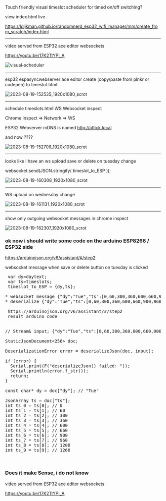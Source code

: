 Touch friendly visual timeslot scheduler for timed on/off switching?

view index.html live

https://ldijkman.github.io/randomnerd_esp32_wifi_manager/mrs/create_from_scratch/index.html

---


video served from ESP32 ace editor websockets

https://youtu.be/17K2TtYPI_A


![visual-scheduler](https://github.com/ldijkman/randomnerd_esp32_wifi_manager/assets/45427770/8d5c3759-62eb-47bd-a3eb-2dfc7969ff97)


---

esp32 espasyncwebserver ace editor create (copy/paste from plnkr or codepen) to timeslot.html

![2023-08-19-152535_1920x1080_scrot](https://github.com/ldijkman/randomnerd_esp32_wifi_manager/assets/45427770/5bd9862e-b719-47d0-8cb7-a080b1d39672)


---

schedule timeslots.html WS Websocket inspect

Chrome inspect => Network => WS

ESP32 Webserver mDNS is named http://attick.local

and now ????

![2023-08-19-152706_1920x1080_scrot](https://github.com/ldijkman/randomnerd_esp32_wifi_manager/assets/45427770/d95aecb2-7b6b-47b9-8115-702e0e6bc48d)


---

looks like i have an ws upload save  or delete on tuesday change

 websocket.send(JSON.stringify( timeslot_to_ESP ));

![2023-08-19-160308_1920x1080_scrot](https://github.com/ldijkman/randomnerd_esp32_wifi_manager/assets/45427770/54e53bad-eee9-4585-a307-91d4aa13201f)

---

WS upload on wednesday change

![2023-08-19-161131_1920x1080_scrot](https://github.com/ldijkman/randomnerd_esp32_wifi_manager/assets/45427770/3640b499-951a-4e6a-b420-60440c178ee4)


---

show only outgoing websocket messages in chrome inspect

![2023-08-19-162307_1920x1080_scrot](https://github.com/ldijkman/randomnerd_esp32_wifi_manager/assets/45427770/27d85aae-7609-4699-85b2-92b7d2ac1f76)


### ok now i should write some code on the arduino ESP8266 / ESP32 side

https://arduinojson.org/v6/assistant/#/step2

websocket message when save or delete button on tuesday is clicked
<pre>
 var dy=daytext;
 var ts=timeslots;
 timeslot_to_ESP = {dy,ts};

* websocket message {"dy":"Tue","ts":[0,60,300,360,600,660,900,960,1200,1260]}
* deserialize {"dy":"Tue","ts":[0,60,300,360,600,660,900,960,1200,1260]}
 
 https://arduinojson.org/v6/assistant/#/step2
 result arduino code

 
// Stream& input; {"dy":"Tue","ts":[0,60,300,360,600,660,900,960,1200,1260]}

StaticJsonDocument<256> doc;

DeserializationError error = deserializeJson(doc, input);

if (error) {
  Serial.print(F("deserializeJson() failed: "));
  Serial.println(error.f_str());
  return;
}

const char* dy = doc["dy"]; // "Tue"

JsonArray ts = doc["ts"];
int ts_0 = ts[0]; // 0
int ts_1 = ts[1]; // 60
int ts_2 = ts[2]; // 300
int ts_3 = ts[3]; // 360
int ts_4 = ts[4]; // 600
int ts_5 = ts[5]; // 660
int ts_6 = ts[6]; // 900
int ts_7 = ts[7]; // 960
int ts_8 = ts[8]; // 1200
int ts_9 = ts[9]; // 1260

 
</pre>

### Does it make Sense, i do not know

video served from ESP32 ace editor websockets

https://youtu.be/17K2TtYPI_A
